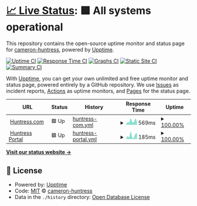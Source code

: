 # [📈 Live Status](https://demo.upptime.js.org): <!--live status--> **🟩 All systems operational**

This repository contains the open-source uptime monitor and status page for [cameron-huntress](https://demo.upptime.js.org), powered by [Upptime](https://github.com/upptime/upptime).

[![Uptime CI](https://github.com/cameron-huntress/upptime_testing/workflows/Uptime%20CI/badge.svg)](https://github.com/cameron-huntress/upptime_testing/actions?query=workflow%3A%22Uptime+CI%22)
[![Response Time CI](https://github.com/cameron-huntress/upptime_testing/workflows/Response%20Time%20CI/badge.svg)](https://github.com/cameron-huntress/upptime_testing/actions?query=workflow%3A%22Response+Time+CI%22)
[![Graphs CI](https://github.com/cameron-huntress/upptime_testing/workflows/Graphs%20CI/badge.svg)](https://github.com/cameron-huntress/upptime_testing/actions?query=workflow%3A%22Graphs+CI%22)
[![Static Site CI](https://github.com/cameron-huntress/upptime_testing/workflows/Static%20Site%20CI/badge.svg)](https://github.com/cameron-huntress/upptime_testing/actions?query=workflow%3A%22Static+Site+CI%22)
[![Summary CI](https://github.com/cameron-huntress/upptime_testing/workflows/Summary%20CI/badge.svg)](https://github.com/cameron-huntress/upptime_testing/actions?query=workflow%3A%22Summary+CI%22)

With [Upptime](https://upptime.js.org), you can get your own unlimited and free uptime monitor and status page, powered entirely by a GitHub repository. We use [Issues](https://github.com/cameron-huntress/upptime_testing/issues) as incident reports, [Actions](https://github.com/cameron-huntress/upptime_testing/actions) as uptime monitors, and [Pages](https://demo.upptime.js.org) for the status page.

<!--start: status pages-->
<!-- This summary is generated by Upptime (https://github.com/upptime/upptime) -->
<!-- Do not edit this manually, your changes will be overwritten -->
<!-- prettier-ignore -->
| URL | Status | History | Response Time | Uptime |
| --- | ------ | ------- | ------------- | ------ |
| <img alt="" src="https://icons.duckduckgo.com/ip3/huntress.com.ico" height="13"> [Huntress.com](https://huntress.com) | 🟩 Up | [huntress-com.yml](https://github.com/cameron-huntress/upptime_testing/commits/HEAD/history/huntress-com.yml) | <details><summary><img alt="Response time graph" src="./graphs/huntress-com/response-time-week.png" height="20"> 569ms</summary><br><a href="https://cameron-huntress.github.io/upptime_testing/history/huntress-com"><img alt="Response time 449" src="https://img.shields.io/endpoint?url=https%3A%2F%2Fraw.githubusercontent.com%2Fcameron-huntress%2Fupptime_testing%2FHEAD%2Fapi%2Fhuntress-com%2Fresponse-time.json"></a><br><a href="https://cameron-huntress.github.io/upptime_testing/history/huntress-com"><img alt="24-hour response time 420" src="https://img.shields.io/endpoint?url=https%3A%2F%2Fraw.githubusercontent.com%2Fcameron-huntress%2Fupptime_testing%2FHEAD%2Fapi%2Fhuntress-com%2Fresponse-time-day.json"></a><br><a href="https://cameron-huntress.github.io/upptime_testing/history/huntress-com"><img alt="7-day response time 569" src="https://img.shields.io/endpoint?url=https%3A%2F%2Fraw.githubusercontent.com%2Fcameron-huntress%2Fupptime_testing%2FHEAD%2Fapi%2Fhuntress-com%2Fresponse-time-week.json"></a><br><a href="https://cameron-huntress.github.io/upptime_testing/history/huntress-com"><img alt="30-day response time 558" src="https://img.shields.io/endpoint?url=https%3A%2F%2Fraw.githubusercontent.com%2Fcameron-huntress%2Fupptime_testing%2FHEAD%2Fapi%2Fhuntress-com%2Fresponse-time-month.json"></a><br><a href="https://cameron-huntress.github.io/upptime_testing/history/huntress-com"><img alt="1-year response time 474" src="https://img.shields.io/endpoint?url=https%3A%2F%2Fraw.githubusercontent.com%2Fcameron-huntress%2Fupptime_testing%2FHEAD%2Fapi%2Fhuntress-com%2Fresponse-time-year.json"></a></details> | <details><summary><a href="https://cameron-huntress.github.io/upptime_testing/history/huntress-com">100.00%</a></summary><a href="https://cameron-huntress.github.io/upptime_testing/history/huntress-com"><img alt="All-time uptime 100.00%" src="https://img.shields.io/endpoint?url=https%3A%2F%2Fraw.githubusercontent.com%2Fcameron-huntress%2Fupptime_testing%2FHEAD%2Fapi%2Fhuntress-com%2Fuptime.json"></a><br><a href="https://cameron-huntress.github.io/upptime_testing/history/huntress-com"><img alt="24-hour uptime 100.00%" src="https://img.shields.io/endpoint?url=https%3A%2F%2Fraw.githubusercontent.com%2Fcameron-huntress%2Fupptime_testing%2FHEAD%2Fapi%2Fhuntress-com%2Fuptime-day.json"></a><br><a href="https://cameron-huntress.github.io/upptime_testing/history/huntress-com"><img alt="7-day uptime 100.00%" src="https://img.shields.io/endpoint?url=https%3A%2F%2Fraw.githubusercontent.com%2Fcameron-huntress%2Fupptime_testing%2FHEAD%2Fapi%2Fhuntress-com%2Fuptime-week.json"></a><br><a href="https://cameron-huntress.github.io/upptime_testing/history/huntress-com"><img alt="30-day uptime 100.00%" src="https://img.shields.io/endpoint?url=https%3A%2F%2Fraw.githubusercontent.com%2Fcameron-huntress%2Fupptime_testing%2FHEAD%2Fapi%2Fhuntress-com%2Fuptime-month.json"></a><br><a href="https://cameron-huntress.github.io/upptime_testing/history/huntress-com"><img alt="1-year uptime 99.99%" src="https://img.shields.io/endpoint?url=https%3A%2F%2Fraw.githubusercontent.com%2Fcameron-huntress%2Fupptime_testing%2FHEAD%2Fapi%2Fhuntress-com%2Fuptime-year.json"></a></details>
| <img alt="" src="https://icons.duckduckgo.com/ip3/huntress.io.ico" height="13"> [Huntress Portal](https://huntress.io) | 🟩 Up | [huntress-portal.yml](https://github.com/cameron-huntress/upptime_testing/commits/HEAD/history/huntress-portal.yml) | <details><summary><img alt="Response time graph" src="./graphs/huntress-portal/response-time-week.png" height="20"> 185ms</summary><br><a href="https://cameron-huntress.github.io/upptime_testing/history/huntress-portal"><img alt="Response time 221" src="https://img.shields.io/endpoint?url=https%3A%2F%2Fraw.githubusercontent.com%2Fcameron-huntress%2Fupptime_testing%2FHEAD%2Fapi%2Fhuntress-portal%2Fresponse-time.json"></a><br><a href="https://cameron-huntress.github.io/upptime_testing/history/huntress-portal"><img alt="24-hour response time 94" src="https://img.shields.io/endpoint?url=https%3A%2F%2Fraw.githubusercontent.com%2Fcameron-huntress%2Fupptime_testing%2FHEAD%2Fapi%2Fhuntress-portal%2Fresponse-time-day.json"></a><br><a href="https://cameron-huntress.github.io/upptime_testing/history/huntress-portal"><img alt="7-day response time 185" src="https://img.shields.io/endpoint?url=https%3A%2F%2Fraw.githubusercontent.com%2Fcameron-huntress%2Fupptime_testing%2FHEAD%2Fapi%2Fhuntress-portal%2Fresponse-time-week.json"></a><br><a href="https://cameron-huntress.github.io/upptime_testing/history/huntress-portal"><img alt="30-day response time 193" src="https://img.shields.io/endpoint?url=https%3A%2F%2Fraw.githubusercontent.com%2Fcameron-huntress%2Fupptime_testing%2FHEAD%2Fapi%2Fhuntress-portal%2Fresponse-time-month.json"></a><br><a href="https://cameron-huntress.github.io/upptime_testing/history/huntress-portal"><img alt="1-year response time 229" src="https://img.shields.io/endpoint?url=https%3A%2F%2Fraw.githubusercontent.com%2Fcameron-huntress%2Fupptime_testing%2FHEAD%2Fapi%2Fhuntress-portal%2Fresponse-time-year.json"></a></details> | <details><summary><a href="https://cameron-huntress.github.io/upptime_testing/history/huntress-portal">100.00%</a></summary><a href="https://cameron-huntress.github.io/upptime_testing/history/huntress-portal"><img alt="All-time uptime 99.84%" src="https://img.shields.io/endpoint?url=https%3A%2F%2Fraw.githubusercontent.com%2Fcameron-huntress%2Fupptime_testing%2FHEAD%2Fapi%2Fhuntress-portal%2Fuptime.json"></a><br><a href="https://cameron-huntress.github.io/upptime_testing/history/huntress-portal"><img alt="24-hour uptime 100.00%" src="https://img.shields.io/endpoint?url=https%3A%2F%2Fraw.githubusercontent.com%2Fcameron-huntress%2Fupptime_testing%2FHEAD%2Fapi%2Fhuntress-portal%2Fuptime-day.json"></a><br><a href="https://cameron-huntress.github.io/upptime_testing/history/huntress-portal"><img alt="7-day uptime 100.00%" src="https://img.shields.io/endpoint?url=https%3A%2F%2Fraw.githubusercontent.com%2Fcameron-huntress%2Fupptime_testing%2FHEAD%2Fapi%2Fhuntress-portal%2Fuptime-week.json"></a><br><a href="https://cameron-huntress.github.io/upptime_testing/history/huntress-portal"><img alt="30-day uptime 100.00%" src="https://img.shields.io/endpoint?url=https%3A%2F%2Fraw.githubusercontent.com%2Fcameron-huntress%2Fupptime_testing%2FHEAD%2Fapi%2Fhuntress-portal%2Fuptime-month.json"></a><br><a href="https://cameron-huntress.github.io/upptime_testing/history/huntress-portal"><img alt="1-year uptime 99.63%" src="https://img.shields.io/endpoint?url=https%3A%2F%2Fraw.githubusercontent.com%2Fcameron-huntress%2Fupptime_testing%2FHEAD%2Fapi%2Fhuntress-portal%2Fuptime-year.json"></a></details>

<!--end: status pages-->

[**Visit our status website →**](https://demo.upptime.js.org)

## 📄 License

- Powered by: [Upptime](https://github.com/upptime/upptime)
- Code: [MIT](./LICENSE) © [cameron-huntress](https://demo.upptime.js.org)
- Data in the `./history` directory: [Open Database License](https://opendatacommons.org/licenses/odbl/1-0/)
